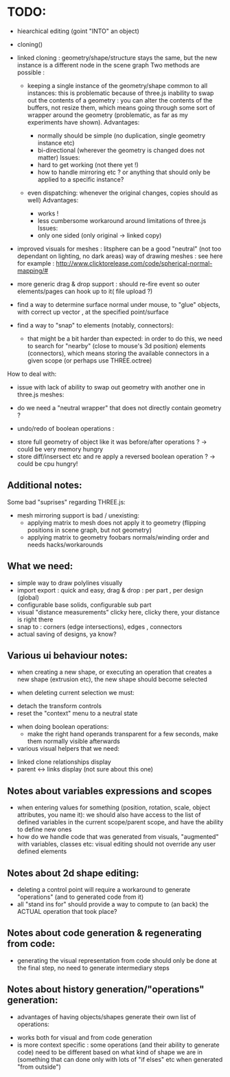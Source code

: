 

TODO:
====
- hiearchical editing (goint "INTO" an object)
- cloning()
- linked cloning : geometry/shape/structure stays the same, but the new instance is a different node in the scene graph
  Two methods are possible :
    * keeping a single instance of the geometry/shape common to all instances: this is problematic because of three.js
 inability to swap out the contents of a geometry : you can alter the contents of the buffers, not resize them, which means
going through some sort of wrapper around the geometry (problematic, as far as my experiments have shown).
      Advantages: 
        * normally should be simple (no duplication, single geometry instance etc)
        * bi-directional (wherever the geometry is changed does not matter)
      Issues:
        * hard to get working (not there yet !)
        * how to handle mirroring etc ? or anything that should only be applied to a specific instance?

    * even dispatching: whenever the original changes, copies should as well)
      Advantages:
        * works !
        * less cumbersome workaround around limitations of three.js
      Issues:
        * only one sided (only original -> linked copy)

- improved visuals for meshes : litsphere can be a good "neutral" (not too dependant on lighting,
no dark areas) way of drawing meshes : see here for example : http://www.clicktorelease.com/code/spherical-normal-mapping/#

- more generic drag & drop support : should re-fire event so outer elements/pages can hook up to it( file upload ?)
- find a way to determine surface normal under mouse, to "glue" objects, with correct up vector , at the specified point/surface
- find a way to "snap" to elements (notably, connectors):
   * that might be a bit harder than expected: in order to do this, we need to search for "nearby" (close to mouse's 3d position)
   elements (connectors), which means storing the available connectors in a given scope (or perhaps use THREE.octree)


How to deal with:
- issue with lack of ability to swap out geometry with another one in three.js meshes:
 * do we need a "neutral wrapper" that does not directly contain geometry ?
- undo/redo of boolean operations :
 * store full geometry of object like it was before/after operations ? ->
could be very memory hungry
 * store diff/insersect etc and re apply a reversed boolean operation ? -> could be cpu hungry!




Additional notes:
-----------------
Some bad "suprises" regarding THREE.js:
 * mesh mirroring support is bad / unexisting:
   * applying matrix to mesh does not apply it to geometry (flipping positions in scene graph, but not geometry)
   * applying matrix to geometry foobars normals/winding order and needs hacks/workarounds


What we need:
-------------

- simple way to draw polylines visually
- import export : quick and easy, drag & drop : per part , per design (global)
- configurable base solids, configurable sub part
- visual "distance measurements" clicky here, clicky there, your distance is right there
- snap to : corners (edge intersections), edges , connectors
- actual saving of designs, ya know? 


Various ui behaviour notes:
---------------------------
- when creating a new shape, or executing an operation that creates a new shape
(extrusion etc), the new shape should become selected

- when deleting current selection we must:
 * detach the transform controls
 * reset the "context" menu to a neutral state
- when doing boolean operations:
  * make the right hand operands transparent for a few seconds, 
  make them normally visible afterwards
- various visual helpers that we need:
 * linked clone relationships display
 * parent <-> links display (not sure about this one)
 
 
 Notes about variables expressions and scopes
 --------------------------------------------
 - when entering values for something (position, rotation, scale, object attributes, you name it):
 we should also have access to the list of defined variables in the current scope/parent scope, 
 and have the ability to define new ones
 - how do we handle code that was generated from visuals, "augmented" with variables, classes etc:
 visual editing should not override any user defined elements
 
 Notes about 2d shape editing:
 -----------------------------
 - deleting a control point will require a workaround to generate "operations" (and to generated code from it)
 - all "stand ins for" should provide a way to compute to (an back) the ACTUAL operation that took place?
 
 Notes about code generation & regenerating from code:
 -----------------------------------------------------
  - generating the visual representation from code should only be done at the final step, no need to generate intermediary steps
  
 Notes about history generation/"operations" generation:
 -------------------------------------------------------
  - advantages of having objects/shapes generate their own list of operations:
   * works both for visual and from code generation
   * is more context specific : some operations (and their ability to generate code) need to be different based on
   what kind of shape we are in (something that can done only with lots of "if elses" etc when generated "from outside")
  
